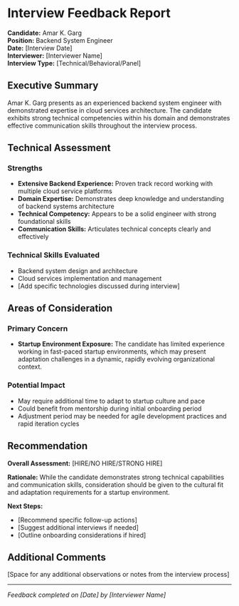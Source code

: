 # Interview Feedback Report

**Candidate:** Amar K. Garg  
**Position:** Backend System Engineer  
**Date:** [Interview Date]  
**Interviewer:** [Interviewer Name]  
**Interview Type:** [Technical/Behavioral/Panel]

## Executive Summary

Amar K. Garg presents as an experienced backend system engineer with demonstrated expertise in cloud services architecture. The candidate exhibits strong technical competencies within his domain and demonstrates effective communication skills throughout the interview process.

## Technical Assessment

### Strengths
- **Extensive Backend Experience:** Proven track record working with multiple cloud service platforms
- **Domain Expertise:** Demonstrates deep knowledge and understanding of backend systems architecture
- **Technical Competency:** Appears to be a solid engineer with strong foundational skills
- **Communication Skills:** Articulates technical concepts clearly and effectively

### Technical Skills Evaluated
- Backend system design and architecture
- Cloud services implementation and management
- [Add specific technologies discussed during interview]

## Areas of Consideration

### Primary Concern
- **Startup Environment Exposure:** The candidate has limited experience working in fast-paced startup environments, which may present adaptation challenges in a dynamic, rapidly evolving organizational context.

### Potential Impact
- May require additional time to adapt to startup culture and pace
- Could benefit from mentorship during initial onboarding period
- Adjustment period may be needed for agile development practices and rapid iteration cycles

## Recommendation

**Overall Assessment:** [HIRE/NO HIRE/STRONG HIRE]

**Rationale:** While the candidate demonstrates strong technical capabilities and communication skills, consideration should be given to the cultural fit and adaptation requirements for a startup environment.

**Next Steps:**
- [Recommend specific follow-up actions]
- [Suggest additional interviews if needed]
- [Outline onboarding considerations if hired]

## Additional Comments

[Space for any additional observations or notes from the interview process]

---
*Feedback completed on [Date] by [Interviewer Name]*